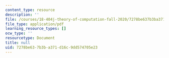 ```yaml
---
content_type: resource
description: ''
file: /courses/18-404j-theory-of-computation-fall-2020/7278be637b3ba371d16c9dd574705e23_MIT18_404f20_lec12.pdf
file_type: application/pdf
learning_resource_types: []
ocw_type: ''
resourcetype: Document
title: null
uid: 7278be63-7b3b-a371-d16c-9dd574705e23
---
```


